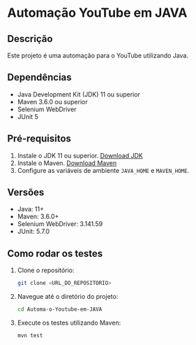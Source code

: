 # Automação YouTube em JAVA

## Descrição
Este projeto é uma automação para o YouTube utilizando Java.

## Dependências
- Java Development Kit (JDK) 11 ou superior
- Maven 3.6.0 ou superior
- Selenium WebDriver
- JUnit 5

## Pré-requisitos
1. Instale o JDK 11 ou superior. [Download JDK](https://www.oracle.com/java/technologies/javase-jdk11-downloads.html)
2. Instale o Maven. [Download Maven](https://maven.apache.org/download.cgi)
3. Configure as variáveis de ambiente `JAVA_HOME` e `MAVEN_HOME`.

## Versões
- Java: 11+
- Maven: 3.6.0+
- Selenium WebDriver: 3.141.59
- JUnit: 5.7.0

## Como rodar os testes
1. Clone o repositório:
    ```sh
    git clone <URL_DO_REPOSITORIO>
    ```
2. Navegue até o diretório do projeto:
    ```sh
    cd Automa-o-Youtube-em-JAVA
    ```
3. Execute os testes utilizando Maven:
    ```sh
    mvn test
    ```
